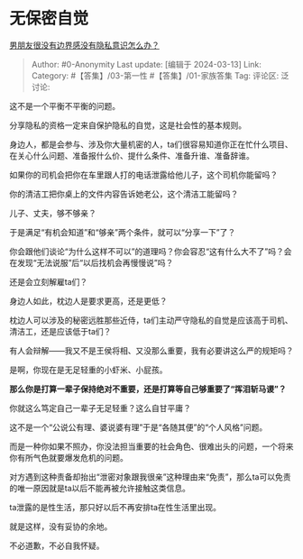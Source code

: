 # 无保密自觉
[男朋友很没有边界感没有隐私意识怎么办？](https://www.zhihu.com/question/589062450/answer/3428342739)

> Author: #0-Anonymity
> Last update: [编辑于 2024-03-13]
> Link:
> Category: #【答集】/03-第一性 #【答集】/01-家族答集 
> Tag: 
> 评论区:
> 泛讨论:

这不是一个平衡不平衡的问题。

分享隐私的资格一定来自保护隐私的自觉，这是社会性的基本规则。

身边人，都是会参与、涉及你大量机密的人，ta们很容易知道你正在忙什么项目、在关心什么问题、准备报什么价、提什么条件、准备升谁、准备辞谁。

如果你的司机会把你在车里跟人打的电话泄露给他儿子，这个司机你能留吗？

你的清洁工把你桌上的文件内容告诉她老公，这个清洁工能留吗？

儿子、丈夫，够不够亲？

于是满足“有机会知道”和“够亲”两个条件，就可以“分享一下”了？

你会跟他们谈论“为什么这样不可以”的道理吗？你会容忍“这有什么大不了”吗？会在发现“无法说服”后“以后找机会再慢慢说”吗？

还是会立刻解雇ta们？

身边人如此，枕边人是要求更高，还是更低？

枕边人可以涉及的秘密远胜那些近侍，ta们主动严守隐私的自觉是应该高于司机、清洁工，还是应该低于ta们？

有人会辩解——我又不是王侯将相、又没那么重要，我有必要讲这么严的规矩吗？

是啊，你现在是无足轻重的小虾米、小屁孩。

**那么你是打算一辈子保持绝对不重要，还是打算等自己够重要了“挥泪斩马谡”？**

你就这么笃定自己一辈子无足轻重？这么自甘平庸？

这不是一个“公说公有理、婆说婆有理”于是“各随其便”的“个人风格”问题。

而是一种你如果不照办，你没法担当重要的社会角色、很难出头的问题，一个将来你有所气色就要爆发危机的问题。

对方遇到这种责备却抬出“泄密对象跟我很亲”这种理由来“免责”，那么ta可以免责的唯一原因就是ta以后不能再被允许接触这类信息。

ta泄露的是性生活，那只好以后不再安排ta在性生活里出现。

就是这样，没有妥协的余地。

不必道歉，不必自我怀疑。
